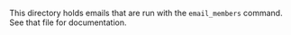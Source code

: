 This directory holds emails that are run with the `email_members` command. See that file for documentation.
